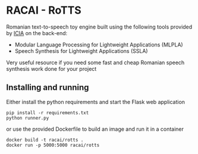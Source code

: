 # RACAI - RoTTS
Romanian text-to-speech toy engine built using the following tools provided by [ICIA](http://www.racai.ro/) on the back-end:

* Modular Language Processing for Lightweight Applications (MLPLA)
* Speech Synthesis for Lightweight Applications (SSLA)

Very useful resource if you need some fast and cheap Romanian speech synthesis work done for your project

## Installing and running
Either install the python requirements and start the Flask web application

```
pip install -r requirements.txt
python runner.py
```

or use the provided Dockerfile to build an image and run it in a container

```
docker build -t racai/rotts .
docker run -p 5000:5000 racai/rotts
```
